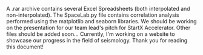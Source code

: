 A .rar archive contains several Excel Spreadsheets (both interpolated and non-interpolated). 
The SpaceLab.py file contains correlation analysis performed using the matplotlib and seaborn libraries. 
We should be working on the presentation for our team lead's pitch for StartX Accelerator.
Other files should be added soon...
Currently, I'm working on a website to showcase our progress in the field of seismology.
Thank you for reading this document!
